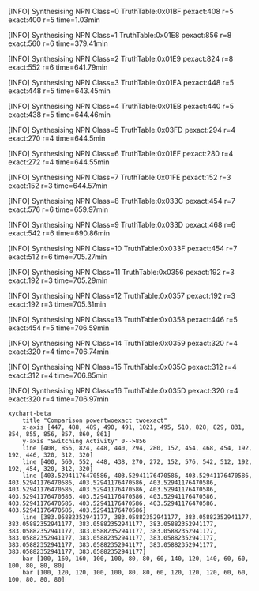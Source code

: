 [INFO] Synthesising NPN Class=0 TruthTable:0x01BF pexact:408 r=5 exact:400 r=5 time=1.03min 

[INFO] Synthesising NPN Class=1 TruthTable:0x01E8 pexact:856 r=8 exact:560 r=6 time=379.41min 

[INFO] Synthesising NPN Class=2 TruthTable:0x01E9 pexact:824 r=8 exact:552 r=6 time=641.79min 

[INFO] Synthesising NPN Class=3 TruthTable:0x01EA pexact:448 r=5 exact:448 r=5 time=643.45min 

[INFO] Synthesising NPN Class=4 TruthTable:0x01EB pexact:440 r=5 exact:438 r=5 time=644.46min 

[INFO] Synthesising NPN Class=5 TruthTable:0x03FD pexact:294 r=4 exact:270 r=4 time=644.5min 

[INFO] Synthesising NPN Class=6 TruthTable:0x01EF pexact:280 r=4 exact:272 r=4 time=644.55min 

[INFO] Synthesising NPN Class=7 TruthTable:0x01FE pexact:152 r=3 exact:152 r=3 time=644.57min 

[INFO] Synthesising NPN Class=8 TruthTable:0x033C pexact:454 r=7 exact:576 r=6 time=659.97min 

[INFO] Synthesising NPN Class=9 TruthTable:0x033D pexact:468 r=6 exact:542 r=6 time=690.86min 

[INFO] Synthesising NPN Class=10 TruthTable:0x033F pexact:454 r=7 exact:512 r=6 time=705.27min 

[INFO] Synthesising NPN Class=11 TruthTable:0x0356 pexact:192 r=3 exact:192 r=3 time=705.29min 

[INFO] Synthesising NPN Class=12 TruthTable:0x0357 pexact:192 r=3 exact:192 r=3 time=705.31min 

[INFO] Synthesising NPN Class=13 TruthTable:0x0358 pexact:446 r=5 exact:454 r=5 time=706.59min 

[INFO] Synthesising NPN Class=14 TruthTable:0x0359 pexact:320 r=4 exact:320 r=4 time=706.74min 

[INFO] Synthesising NPN Class=15 TruthTable:0x035C pexact:312 r=4 exact:312 r=4 time=706.85min 

[INFO] Synthesising NPN Class=16 TruthTable:0x035D pexact:320 r=4 exact:320 r=4 time=706.97min 

```mermaid
xychart-beta
    title "Comparison powertwoexact twoexact"
    x-axis [447, 488, 489, 490, 491, 1021, 495, 510, 828, 829, 831, 854, 855, 856, 857, 860, 861]
    y-axis "Switching Activity" 0-->856
    line [408, 856, 824, 448, 440, 294, 280, 152, 454, 468, 454, 192, 192, 446, 320, 312, 320]
    line [400, 560, 552, 448, 438, 270, 272, 152, 576, 542, 512, 192, 192, 454, 320, 312, 320]
    line [403.52941176470586, 403.52941176470586, 403.52941176470586, 403.52941176470586, 403.52941176470586, 403.52941176470586, 403.52941176470586, 403.52941176470586, 403.52941176470586, 403.52941176470586, 403.52941176470586, 403.52941176470586, 403.52941176470586, 403.52941176470586, 403.52941176470586, 403.52941176470586, 403.52941176470586]
    line [383.05882352941177, 383.05882352941177, 383.05882352941177, 383.05882352941177, 383.05882352941177, 383.05882352941177, 383.05882352941177, 383.05882352941177, 383.05882352941177, 383.05882352941177, 383.05882352941177, 383.05882352941177, 383.05882352941177, 383.05882352941177, 383.05882352941177, 383.05882352941177, 383.05882352941177]
    bar [100, 160, 160, 100, 100, 80, 80, 60, 140, 120, 140, 60, 60, 100, 80, 80, 80]
    bar [100, 120, 120, 100, 100, 80, 80, 60, 120, 120, 120, 60, 60, 100, 80, 80, 80]
```

